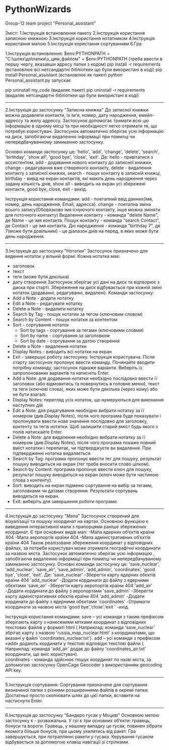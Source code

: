 # PythonWizards
Group-12 team project "Personal_assistant"

Зміст:
1.Інструкція встановлення пакету
2.Інструкція користання записною книжкою
3.Інструкція користання нотатником
4.Інструкція користання мапою
5.Інструкція користання сортуванням
6.Гра

1.Інструкція встановлення:
$env:PYTHONPATH = "C:\шлях\до\папки\з_цим_файлом" + $env:PYTHONPATH (треба ввести в першу чергу, вказавши адресу папки з кодом)
pip install -r requirements (встановлює всі нетсандартні бібліоткеи що були використані в коді)
pip install Personal_assistant (встановлює як пакет)
python Personal_assistant.py запускає

pip uninstall my_code (видаляє пакет)
pip uninstall -r requirements (видаляє нетсандартні бібліоткеи що були використані в коді)

------------------------------------------------------------------------------------------------------------------------------------------------------

2.Інструкція до застосунку "Записна книжка"
До записної книжки можна додавляти контакти, їх ім'я, номер, дату народження, емейл-адрессу та жилу адрессу.
Застосунок допомогає тримати всю цю інформацію в одному місці та при необхідності легко отримати те, що потребує користувач.
Застосунок автоматично зберігає усю інформацію на диск, запобігаючи видаленню інформації при помилці чи непередбачуванному замиканню застосунку.

Основні команди застосунку це: 'hello', 'add', 'change', 'delete', 'search', 'birthday', 'show all', 'good bye', 'close', 'exit'.
Де: hello - привітатися з ассистентом,
    add - додавання нового контакту до записної книжки,
    change - редагування вже створеного контакту,
    delete - видалення контакту з записної книжки,
    search - пошук контакту в записній книжці,
    birthday - вивід на екран контактів, які мають день народження через задану кількість днів,
    show all - виводить на екран усі збережені контакти,
    good bye, close, exit - вихід.

Інструкція користання командами:
add - поетапний ввід данних(імя, номер, день народження, Еmail, адресса).
change - поетапна зміна всього запису(Обовязково імя існуючого контакту, інше можна зміняти для поточного контакту)
Видалення контакту - команда "delete Name", де Name - це імя контакта.
Пошук контакту - команда "search Contact", де Contact - це імя контакта.
Дні народження - команда "birthday 7", де 7(може бути довільним) - це діапазон днів на перед, в яких може бути день народження.

------------------------------------------------------------------------------------------------------------------------------------------------------

3.Інструкція до застосунку "Нотатки"
Застосунок призначено для ведення нотаток у вільній формі.
Кожна нотатка має:
- заголовок
- текст
- теги (може бути декілька)
- дату створення
Застосунок зберігає усі дані на диск та відтворює з диска при старті.
Збереження на диск відбувається при кожній зміні нотаток (додаванні, редагуванні, видалені).
Команди застосунку:
- Add a Note - додати нотатку
- Edit a Note - редагувати нотатку
- Delete a Note - видалити нотатку
- Search by Tag - пошук нотатки за тегом (ключовим словом)
- Search by Content - пошук нотатки за контентом
- Sort - сортування нотаток
    - Sort by tags - сортування за тегами (ключовими словми)
    - Sort by name - сортування за заголовком
    - Sort by date - сортування за датою створення
- Delete a Note - видалення нотатки
- Display Notes - виводить всі нотатки на екран
- Exit - завершує роботу застосунку.
Інструкція користувача.
Після старту застосунок пропонує ввести команду.
Починайте вводити потрібну команду, застосунок підкаже варіанти. Виберіть із запропонованих варіантів та натисніть Enter.
- Add a Note: для додавання нотатки необхідно послідовно ввести її заголовок (або відмовитись та повернутись в головне меню),
текст та теги (ключові слова), яких може бути декілька (через кому) або не бути взагалі.
- Display Notes: перегляд усіх нотаток, що нумеруються для виконання наступних дій
- Edit a Note: для редагування необхідно вибрати нотатку за її номером (див.Display Notes), після чого програма буде показувати 
і пропонувати ввести нове значення послідовно для заголовку, контенту та тегів нотатки. Щоб залишити старий вміст
будь якого з полів натискайте Enter.
- Delete a Note: для видалення необхідно вибрати нотатку за її номером (див.Display Notes), після чого програма покаже
повний вміст нотатки і перепитає, чи підтверджуєте ви видалення. При підтвердженні нотатка видаляється.
- Search by Tag: програма пропонує ввести тег для пошуку, результат пошуку виводиться на екран (тег треба вносити слово цілком).
- Search by Content: програма пропонує ввести ключ для пошуку, результат пошуку виводиться на екран (ключ може бути частиною слова з контенту).
- Sort: виводить на екран підменю сортування на вибір за тегами, заголовками чи датами створення. Результати сортувань виводяться на екран.
- Exit: виберіть для завершення роботи програми. 

------------------------------------------------------------------------------------------------------------------------------------------------------

4.Інструкція до застосунку "Мапа"
Застосунок створений для візуалізації та пошуку координат на картах. Основною 
функцією є виведення інтерактивної мапи з прапорцями раніше збережених 
координат.
Є три основних видів мап:
-Мапа ядерних об’єктів країни 404
-Мапа  аеропортів країни 404
-Мапа  адміністративних об’єктів країни 404
Також реалізоване збереження координат у відповідних файлах, за потреби 
користувач може отримати географічні координати за назвою міста.
Застосунок автоматично зберігає усю інформацію , запобігаючи видаленню інформації 
при помилці чи непередбачуваному замиканню застосунку.
Основні команди застосунку це: 'save_nuclear', 'add_nuclear', 'save_air', 'save_admin', 
'add_admin', 'coordinates', 'good bye', 'close', 'exit'.
Де: 
   'save_nuclear'             -Зберегти карту ядерних обєктів країни 404 
   'add_nuclear'              -Додати кординати до файлу з ядерними обєктами 
   'save_air'                 -Зберегти карту аеропортів країни 404 
   'add_air'                  -Додати кординати до файлу з аеропортами 
   'save_admin'               -Зберегти карту адміністративних обєктів країни 404 
   'add_admin'                -Додати кординати до файлу з ядерними обєктами 
   'coordinates'              -Отримати координати за назвою міста
   'good bye','close','exit ' -ихід.
 
Інструкція користання командами:
save – усі команди з таким префіксом зберігають карту з нанесеними мітками 
координат з відповідних текстових файлів у форматі html ( Наприклад: команда 
'save_nuclear'  збрігає карту з назвою 'russia_map_nuclear.html' з координатами, що 
вказані у файлі 'coordinates_nuclear.txt').
add – усі команди з префіксом «add» додають кординати у текстові відповідні текстові 
файли ( Наприклад: команда 'add_air'  додає до файлу 'coordinates_air.txt'  координати,
що вніс користувач).                     
сoordinates -  команда здійснює пошук координат по назві міста, за допомогою 
застосунку OpenCage Geocoder з використанням geocoding API key.           

------------------------------------------------------------------------------------------------------------------------------------------------------

5.Інструкція сортування:
Сортування призначене для сортування визначеної папки з різними розширеннями файлів в окремі папки.
Достатньо просто скопіювати шлях до цієї папки, вставити на настиснути Enter.

------------------------------------------------------------------------------------------------------------------------------------------------------

6.Інструкція до застосунку "Бандеро гусак у Моцкві"
Основною метою застосунку є -  розважальна. 
У грі є три основних об’єкти: гравець, бонуси та вороги. Гравець,  у нашому випадку 
це гусак, повинен зібрати якомога більше бонусів, при цьому ухилятись від ракет. Гра 
завершується, при потраплянні ракети у гусака.
Керування гусаком відбувається за допомогою клавіш навігації зі стрілками.